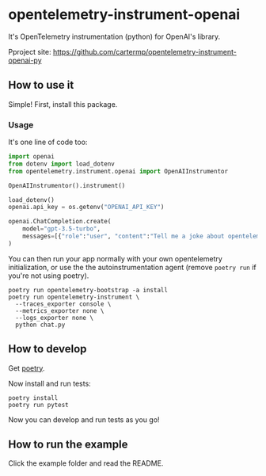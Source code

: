 # opentelemetry-instrument-openai

It's OpenTelemetry instrumentation (python) for OpenAI's library.

Pproject site: https://github.com/cartermp/opentelemetry-instrument-openai-py

## How to use it

Simple! First, install this package.

### Usage

It's one line of code too:

```python
import openai
from dotenv import load_dotenv
from opentelemetry.instrument.openai import OpenAIInstrumentor

OpenAIInstrumentor().instrument()

load_dotenv()
openai.api_key = os.getenv("OPENAI_API_KEY")

openai.ChatCompletion.create(
    model="gpt-3.5-turbo",
    messages=[{"role":"user", "content":"Tell me a joke about opentelemetry"}],
)
```

You can then run your app normally with your own opentelemetry initialization, or use the the autoinstrumentation agent (remove `poetry run` if you're not using poetry).

```
poetry run opentelemetry-bootstrap -a install
poetry run opentelemetry-instrument \
  --traces_exporter console \
  --metrics_exporter none \
  --logs_exporter none \
  python chat.py
```

## How to develop

Get [poetry](https://python-poetry.org/).

Now install and run tests:

```
poetry install
poetry run pytest
```

Now you can develop and run tests as you go!

## How to run the example

Click the example folder and read the README.